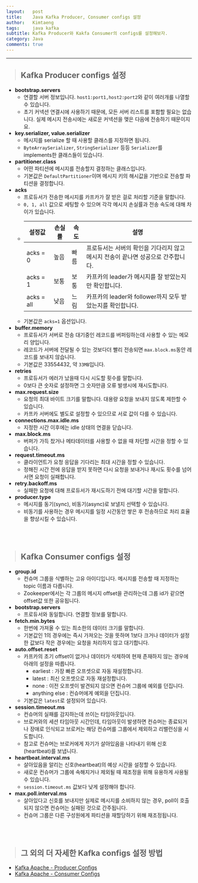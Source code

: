 ```yaml
---
layout:   post
title:    Java Kafka Producer, Consumer configs 설정
author:   Kimtaeng
tags: 	  java kafka 
subtitle: Kafka Producer와 Kakfa Consumer의 configs를 설정해보자. 
category: Java
comments: true
---
```


<hr/>

> ## Kafka Producer configs 설정

- **bootstrap.servers**
  - 연결할 서버 정보입니다. ```host1:port1,host2:port2```와 같이 여러개를 나열할 수 있습니다.
  - 초기 커넥션 연결시에 사용하기 때문에, 모든 서버 리스트를 포함할 필요는 없습니다.
  실제 메시지 전송시에는 새로운 커넥션을 맺은 다음에 전송하기 때문이지요.
- **key.serializer, value.serializer**
  - 메시지를 serialize 할 때 사용할 클래스를 지정하면 됩니다.
  - ```ByteArraySerializer```, ```StringSerializer``` 등등 ```Serializer```를 implements한 클래스들이 있습니다.
- **partitioner.class**
  - 어떤 파티션에 메시지를 전송할지 결정하는 클래스입니다.
  - 기본값은 ```DefaultPartitioner```이며 메시지 키의 해시값을 기반으로 전송할 파티션을 결정합니다.
- **acks**
  - 프로듀서가 전송한 메시지를 카프카가 잘 받은 걸로 처리할 기준을 말합니다.
  - ```0, 1, all``` 값으로 세팅할 수 있으며 각각 메시지 손실률과 전송 속도에 대해 차이가 있습니다.
  - | 설정값 | 손실률 | 속도 | 설명 |
    |--------|--------|--------|--------|
    | acks = 0 | 높음 | 빠름 | 프로듀서는 서버의 확인을 기다리지 않고<br/> 메시지 전송이 끝나면 성공으로 간주합니다. |
    | acks = 1 | 보통 | 보통 | 카프카의 leader가 메시지를 잘 받았는지만 확인합니다. |
    | acks = all | 낮음 | 느림 | 카프카의 leader와 follower까지 모두 받았는지를 확인합니다. |
  - 기본값은 ```acks=1``` 옵션입니다.
- **buffer.memory**
  - 프로듀서가 서버로 전송 대기중인 레코드를 버퍼링하는데 사용할 수 있는 메모리 양입니다.
  - 레코드가 서버에 전달될 수 있는 것보다더 빨리 전송되면 ```max.block.ms```동안 레코드를 보내지 않습니다.
  - 기본값은 33554432, 약 ```33MB```입니다.
- **retries**
  - 프로듀서가 에러가 났을때 다시 시도할 횟수를 말합니다.
  - 0보다 큰 숫자로 설정하면 그 숫자만큼 오류 발생시에 재시도합니다.
- **max.request.size**
  - 요청의 최대 바이트 크기를 말합니다. 대용량 요청을 보내지 않도록 제한할 수 있습니다.
  - 카프카 서버에도 별도로 설정할 수 있으므로 서로 값이 다를 수 있습니다.
- **connections.max.idle.ms**
  - 지정한 시간 이후에는 idle 상태의 연결을 닫습니다.
- **max.block.ms**
  - 버퍼가 가득 찼거나 메타데이터를 사용할 수 없을 때 차단할 시간을 정할 수 있습니다.
- **request.timeout.ms**
  - 클라이언트가 요청 응답을 기다리는 최대 시간을 정할 수 있습니다.
  - 정해진 시간 전에 응답을 받지 못하면 다시 요청을 보내거나 재시도 횟수를 넘어서면 요청이 실패합니다.
- **retry.backoff.ms**
  - 실패한 요청에 대해 프로듀서가 재시도하기 전에 대기할 시간을 말합니다.
- **producer.type**
  - 메시지를 동기(sync), 비동기(async)로 보낼지 선택할 수 있습니다.
  - 비동기를 사용하는 경우 메시지를 일정 시간동안 쌓은 후 전송하므로 처리 효율을 향상시킬 수 있습니다.

<br/><br/>

> ## Kafka Consumer configs 설정

- **group.id**
  - 컨슈머 그룹을 식별하는 고유 아이디입니다. 메시지를 전송할 때 지정하는 topic 이름과 다릅니다.
  - Zookeeper에서는 각 그룹의 메시지 offset을 관리하는데 그룹 id가 같으면 offset값 또한 공유됩니다.
- **bootstrap.servers**
  - 프로듀서와 동일합니다. 연결할 정보를 말합니다.
- **fetch.min.bytes**
  - 한번에 가져올 수 있는 최소한의 데이터 크기를 말합니다.
  - 기본값인 1의 경우에는 즉시 가져오는 것을 뜻하며 1보다 크거나 데이터가 설정한 값보다 작은 경우에는
  요청을 처리하지 않고 대기합니다.
- **auto.offset.reset**
  - 카프카의 초기 offset이 없거나 데이터가 삭제하여 현재 존재하지 않는 경우에 아래의 설정을 따릅니다.
    - earliest : 가장 빠른 오프셋으로 자동 재설정합니다.
    - latest : 최신 오프셋으로 자동 재설정합니다.
    - none : 이전 오프셋이 발견되지 않으면 컨슈머 그룹에 예외를 던집니다.
    - anything else : 컨슈머에게 예외을 던집니다.
  - 기본값은 ```latest```로 설정되어 있습니다.
- **session.timeout.ms**
  - 컨슈머의 실패를 감지하는데 쓰이는 타임아웃입니다.
  - 브로커와의 세션 타임아웃 시간인데, 타임아웃이 발생하면 컨슈머는 종료되거나 장애로 인식되고
  브로커는 해당 컨슈머를 그룹에서 제외하고 리밸런싱을 시도합니다.
  - 참고로 컨슈머는 브로커에게 자기가 살아있음을 나타내기 위해 신호(heartbeat)를 보냅니다.
- **heartbeat.interval.ms**
  - 살아있음을 알리는 신호(heartbeat)의 예상 시간을 설정할 수 있습니다.
  - 새로운 컨슈머가 그룹에 속해지거나 제외될 때 재조정을 위해 유용하게 사용될 수 있습니다.
  - ```session.timeout.ms``` 값보다 낮게 설정해야 합니다.
- **max.poll.interval.ms**
  - 살아있다고 신호를 보내지만 실제로 메시지를 소비하지 않는 경우, poll이 호출되지 않으면
  컨슈머는 실패된 것으로 간주됩니다.
  - 컨슈머 그룹은 다른 구성원에게 파티션을 재할당하기 위해 재조정됩니다.

<br/><br/>


> ## 그 외의 더 자세한 Kafka configs 설정 방법

- <a href="https://kafka.apache.org/documentation/#producerconfigs" target="_blank">Kafka Apache - Producer Configs</a>
- <a href="https://kafka.apache.org/documentation/#consumerconfigs" target="_blank">Kafka Apache - Consumer Configs</a>